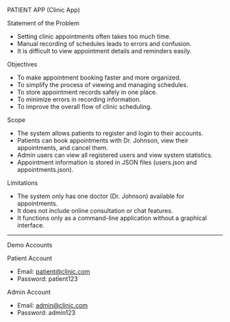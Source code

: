 PATIENT APP (Clinic App)

Statement of the Problem

- Setting clinic appointments often takes too much time.
- Manual recording of schedules leads to errors and confusion.
- It is difficult to view appointment details and reminders easily.

Objectives

- To make appointment booking faster and more organized.
- To simplify the process of viewing and managing schedules.
- To store appointment records safely in one place.
- To minimize errors in recording information.
- To improve the overall flow of clinic scheduling.

Scope

- The system allows patients to register and login to their accounts.
- Patients can book appointments with Dr. Johnson, view their appointments, and cancel them.
- Admin users can view all registered users and view system statistics.
- Appointment information is stored in JSON files (users.json and appointments.json).

Limitations

- The system only has one doctor (Dr. Johnson) available for appointments.
- It does not include online consultation or chat features.
- It functions only as a command-line application without a graphical interface.

---

Demo Accounts

Patient Account

- Email: patient@clinic.com
- Password: patient123

Admin Account

- Email: admin@clinic.com
- Password: admin123
